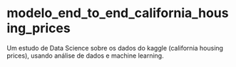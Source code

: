 # modelo_end_to_end_california_housing_prices
Um estudo de Data Science sobre os dados do kaggle (california housing prices), usando análise de dados e machine learning.

